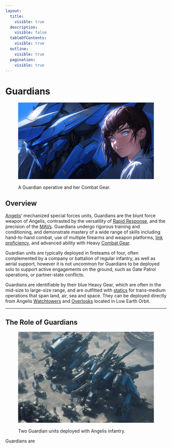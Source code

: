 ```yaml
---
layout:
  title:
    visible: true
  description:
    visible: false
  tableOfContents:
    visible: true
  outline:
    visible: true
  pagination:
    visible: true
---
```


# Guardians

<figure><img src="../../../.gitbook/assets/guardians.png" alt=""><figcaption><p>A Guardian operative and her Combat Gear.</p></figcaption></figure>

## **Overview**

[Angelis](angelis.md)’ mechanized special forces units, Guardians are the blunt force weapon of Angelis, contrasted by the versatility of [Rapid Response](rapid-response.md), and the precision of the [MAVs](mavs.md). Guardians undergo rigorous training and conditioning, and demonstrate mastery of a wide range of skills including hand-to-hand combat, use of multiple firearms and weapon platforms, [link proficiency](../../science-and-tech/links.md), and advanced ability with Heavy [Combat Gear](../../science-and-tech/gear.md#combat-gear).&#x20;

Guardian units are typically deployed in fireteams of four, often complemented by a company or battalion of regular infantry, as well as aerial support, however it is not uncommon for Guardians to be deployed solo to support active engagements on the ground, such as Gate Patrol operations, or partner-state conflicts.

Guardians are identifiable by their blue Heavy Gear, which are often in the mid-size to large-size range, and are outfitted with [statics](../../science-and-tech/statics.md) for trans-medium operations that span land, air, sea and space. They can be deployed directly from Angelis [Watchtowers](angelis.md#watchtowers) and [Overlooks](angelis.md#overlooks) located in Low Earth Orbit.

***

## The Role of Guardians

<figure><img src="../../../.gitbook/assets/guardians-531.png" alt=""><figcaption><p>Two Guardian units deployed with Angelis infantry.</p></figcaption></figure>

Guardians are&#x20;
